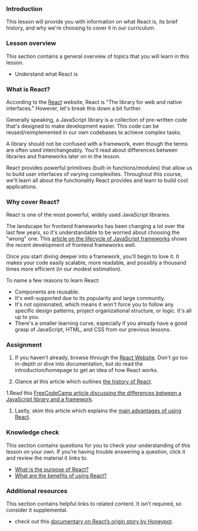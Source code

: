 ### Introduction

This lesson will provide you with information on what React is, its brief history, and why we're choosing to cover it in our curriculum.

### Lesson overview

This section contains a general overview of topics that you will learn in this lesson.

- Understand what React is

### What is React?

According to the [React](https://react.dev/) website, React is "The library for web and native interfaces." However, let's break this down a bit further.

Generally speaking, a JavaScript library is a collection of pre-written code that's designed to make development easier. This code can be reused/reimplemented in our own codebases to achieve complex tasks.

A library should not be confused with a framework, even though the terms are often used interchangeably. You'll read about differences between libraries and frameworks later on in the lesson.

React provides powerful primitives (built-in functions/modules) that allow us to build user interfaces of varying complexities. Throughout this course, we'll learn all about the functionality React provides and learn to build cool applications.

### Why cover React?

React is one of the most powerful, widely used JavaScript libraries.

The landscape for frontend frameworks has been changing a lot over the last few years, so it's understandable to be worried about choosing the "wrong" one.
This [article on the lifecycle of JavaScript frameworks](https://iamtapan.medium.com/this-is-how-long-the-life-cycle-of-a-javascript-framework-lasts-d21b29320512) shows the recent development of frontend frameworks well.

Once you start diving deeper into a framework, you'll begin to love it. It makes your code easily scalable, more readable, and possibly a thousand times more efficient (in our modest estimation).

To name a few reasons to learn React:

- Components are reusable.
- It's well-supported due to its popularity and large community.
- It's not opinionated, which means it won't force you to follow any specific design patterns, project organizational structure, or logic. It's all up to you.
- There's a smaller learning curve, especially if you already have a good grasp of JavaScript, HTML, and CSS from our previous lessons.

### Assignment

<div class="lesson-content__panel" markdown="1">

1. If you haven't already, browse through the [React Website](https://react.dev/). Don't go too in-depth or dive into documentation, but do read the introduction/homepage to get an idea of how React works.

1. Glance at this article which outlines [the history of React](https://blog.risingstack.com/the-history-of-react-js-on-a-timeline/).

1.Read this [FreeCodeCamp article discussing the differences between a JavaScript library and a framework](https://www.freecodecamp.org/news/the-difference-between-a-framework-and-a-library-bd133054023f/).

1. Lastly, skim this article which explains the [main advantages of using React](https://www.geeksforgeeks.org/what-are-the-advantages-of-react-js/).

</div>

### Knowledge check

This section contains questions for you to check your understanding of this lesson on your own. If you’re having trouble answering a question, click it and review the material it links to.

- [What is the purpose of React?](#what-is-react)
- [What are the benefits of using React?](#why-cover-react)

### Additional resources

This section contains helpful links to related content. It isn’t required, so consider it supplemental.

- check out this [documentary on React’s origin story by Honeypot](https://www.youtube.com/watch?v=8pDqJVdNa44).
